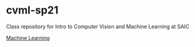 # cvml-sp21
Class repository for Intro to Computer Vision and Machine Learning at SAIC

[Machine Learning](machinelearning.md)